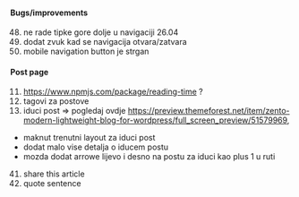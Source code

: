 #### Bugs/improvements

48. ne rade tipke gore dolje u navigaciji 26.04
49. dodat zvuk kad se navigacija otvara/zatvara
50. mobile navigation button je strgan

#### Post page

11. https://www.npmjs.com/package/reading-time ?
12. tagovi za postove
13. iduci post => pogledaj ovdje https://preview.themeforest.net/item/zento-modern-lightweight-blog-for-wordpress/full_screen_preview/51579969,

- maknut trenutni layout za iduci post
- dodat malo vise detalja o iducem postu
- mozda dodat arrowe lijevo i desno na postu za iduci kao plus 1 u ruti

41. share this article
42. quote sentence
